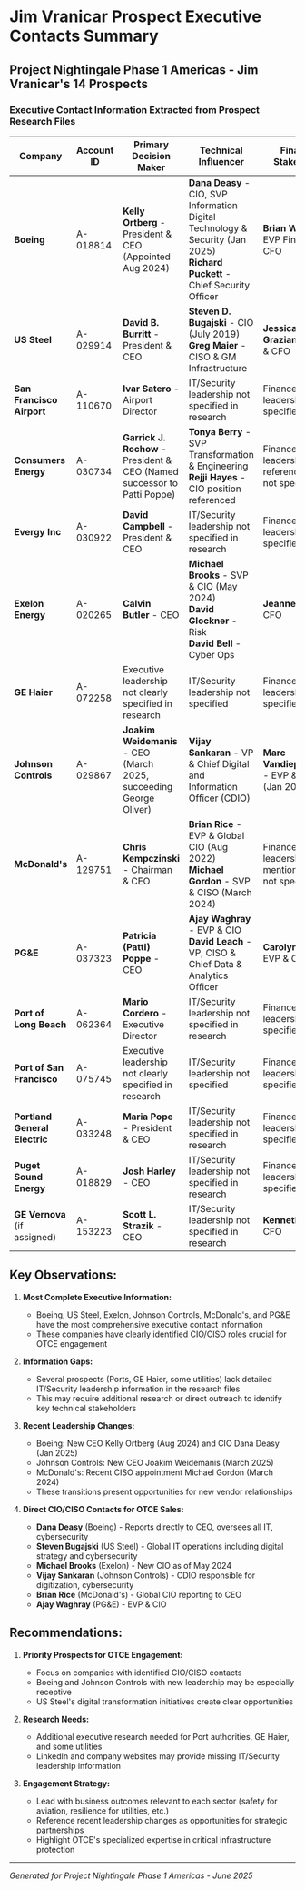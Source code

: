 # Jim Vranicar Prospect Executive Contacts Summary

## Project Nightingale Phase 1 Americas - Jim Vranicar's 14 Prospects

### Executive Contact Information Extracted from Prospect Research Files

| Company | Account ID | Primary Decision Maker | Technical Influencer | Financial Stakeholder |
|---------|------------|----------------------|---------------------|---------------------|
| **Boeing** | A-018814 | **Kelly Ortberg** - President & CEO (Appointed Aug 2024) | **Dana Deasy** - CIO, SVP Information Digital Technology & Security (Jan 2025)<br>**Richard Puckett** - Chief Security Officer | **Brian West** - EVP Finance & CFO |
| **US Steel** | A-029914 | **David B. Burritt** - President & CEO | **Steven D. Bugajski** - CIO (July 2019)<br>**Greg Maier** - CISO & GM Infrastructure | **Jessica T. Graziano** - SVP & CFO |
| **San Francisco Airport** | A-110670 | **Ivar Satero** - Airport Director | IT/Security leadership not specified in research | Finance leadership not specified |
| **Consumers Energy** | A-030734 | **Garrick J. Rochow** - President & CEO (Named successor to Patti Poppe) | **Tonya Berry** - SVP Transformation & Engineering<br>**Rejji Hayes** - CIO position referenced | Finance leadership referenced but not specified |
| **Evergy Inc** | A-030922 | **David Campbell** - President & CEO | IT/Security leadership not specified in research | Finance leadership not specified |
| **Exelon Energy** | A-020265 | **Calvin Butler** - CEO | **Michael Brooks** - SVP & CIO (May 2024)<br>**David Glockner** - Risk<br>**David Bell** - Cyber Ops | **Jeanne Jones** - CFO |
| **GE Haier** | A-072258 | Executive leadership not clearly specified in research | IT/Security leadership not specified | Finance leadership not specified |
| **Johnson Controls** | A-029867 | **Joakim Weidemanis** - CEO (March 2025, succeeding George Oliver) | **Vijay Sankaran** - VP & Chief Digital and Information Officer (CDIO) | **Marc Vandiepenbeeck** - EVP & CFO (Jan 2024) |
| **McDonald's** | A-129751 | **Chris Kempczinski** - Chairman & CEO | **Brian Rice** - EVP & Global CIO (Aug 2022)<br>**Michael Gordon** - SVP & CISO (March 2024) | Finance leadership mentioned but not specified |
| **PG&E** | A-037323 | **Patricia (Patti) Poppe** - CEO | **Ajay Waghray** - EVP & CIO<br>**David Leach** - VP, CISO & Chief Data & Analytics Officer | **Carolyn Burke** - EVP & CFO |
| **Port of Long Beach** | A-062364 | **Mario Cordero** - Executive Director | IT/Security leadership not specified in research | Finance leadership not specified |
| **Port of San Francisco** | A-075745 | Executive leadership not clearly specified in research | IT/Security leadership not specified | Finance leadership not specified |
| **Portland General Electric** | A-033248 | **Maria Pope** - President & CEO | IT/Security leadership not specified in research | Finance leadership not specified |
| **Puget Sound Energy** | A-018829 | **Josh Harley** - CEO | IT/Security leadership not specified in research | Finance leadership not specified |
| **GE Vernova** (if assigned) | A-153223 | **Scott L. Strazik** - CEO | IT/Security leadership not specified in research | **Kenneth Parks** - CFO |

## Key Observations:

1. **Most Complete Executive Information:**
   - Boeing, US Steel, Exelon, Johnson Controls, McDonald's, and PG&E have the most comprehensive executive contact information
   - These companies have clearly identified CIO/CISO roles crucial for OTCE engagement

2. **Information Gaps:**
   - Several prospects (Ports, GE Haier, some utilities) lack detailed IT/Security leadership information in the research files
   - This may require additional research or direct outreach to identify key technical stakeholders

3. **Recent Leadership Changes:**
   - Boeing: New CEO Kelly Ortberg (Aug 2024) and CIO Dana Deasy (Jan 2025)
   - Johnson Controls: New CEO Joakim Weidemanis (March 2025)
   - McDonald's: Recent CISO appointment Michael Gordon (March 2024)
   - These transitions present opportunities for new vendor relationships

4. **Direct CIO/CISO Contacts for OTCE Sales:**
   - **Dana Deasy** (Boeing) - Reports directly to CEO, oversees all IT, cybersecurity
   - **Steven Bugajski** (US Steel) - Global IT operations including digital strategy and cybersecurity
   - **Michael Brooks** (Exelon) - New CIO as of May 2024
   - **Vijay Sankaran** (Johnson Controls) - CDIO responsible for digitization, cybersecurity
   - **Brian Rice** (McDonald's) - Global CIO reporting to CEO
   - **Ajay Waghray** (PG&E) - EVP & CIO

## Recommendations:

1. **Priority Prospects for OTCE Engagement:**
   - Focus on companies with identified CIO/CISO contacts
   - Boeing and Johnson Controls with new leadership may be especially receptive
   - US Steel's digital transformation initiatives create clear opportunities

2. **Research Needs:**
   - Additional executive research needed for Port authorities, GE Haier, and some utilities
   - LinkedIn and company websites may provide missing IT/Security leadership information

3. **Engagement Strategy:**
   - Lead with business outcomes relevant to each sector (safety for aviation, resilience for utilities, etc.)
   - Reference recent leadership changes as opportunities for strategic partnerships
   - Highlight OTCE's specialized expertise in critical infrastructure protection

---
*Generated for Project Nightingale Phase 1 Americas - June 2025*